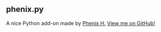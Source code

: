 ## phenix.py
A nice Python add-on made by [Phenix H.](https://www.youtube.com/channel/UCHVAca-OHLlmf9GqFM3vBwQ) [View me on GitHub!](github.com/GHPhenixH)
